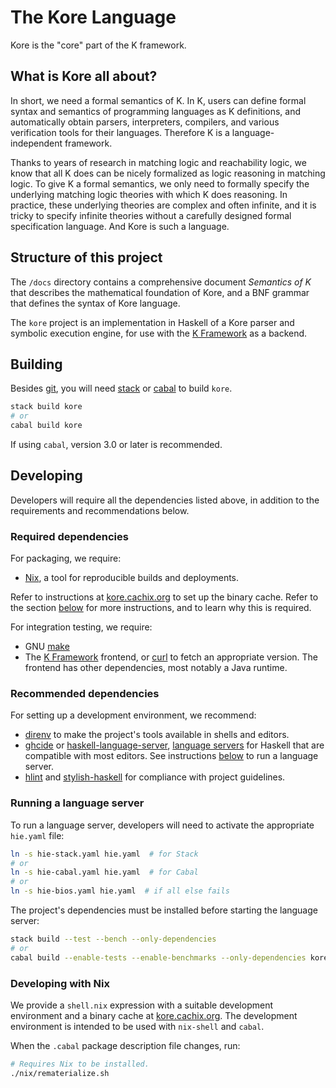 # The Kore Language

Kore is the "core" part of the K framework.

## What is Kore all about?

In short, we need a formal semantics of K.
In K, users can define formal syntax and semantics of
programming languages as K definitions, and automatically obtain
parsers, interpreters, compilers, and various verification tools
for their languages.
Therefore K is a language-independent framework.

Thanks to years of research in matching logic and reachability
logic, we know that all K does can be nicely formalized as
logic reasoning in matching logic.
To give K a formal semantics, we only need to formally specify
the underlying matching logic theories with which K does reasoning.
In practice, these underlying theories are complex and often
infinite, and it is tricky to specify infinite theories without
a carefully designed formal specification language.
And Kore is such a language.

## Structure of this project

The `/docs` directory contains a comprehensive document _Semantics of K_
that describes the mathematical foundation of Kore, and a BNF grammar
that defines the syntax of Kore language.

The `kore` project is an implementation in Haskell of a Kore parser and symbolic execution engine,
for use with the [K Framework] as a backend.

## Building

Besides [git], you will need [stack] or [cabal] to build `kore`.

```sh
stack build kore
# or
cabal build kore
```

If using `cabal`, version 3.0 or later is recommended.

## Developing

Developers will require all the dependencies listed above,
in addition to the requirements and recommendations below.

### Required dependencies

For packaging, we require:

- [Nix], a tool for reproducible builds and deployments.

Refer to instructions at [kore.cachix.org] to set up the binary cache.
Refer to the section [below](#developing-with-nix) for more instructions,
and to learn why this is required.

For integration testing, we require:

- GNU [make]
- The [K Framework] frontend, or [curl] to fetch an appropriate version.
  The frontend has other dependencies, most notably a Java runtime.

### Recommended dependencies

For setting up a development environment, we recommend:

- [direnv] to make the project's tools available in shells and editors.
- [ghcide] or [haskell-language-server], [language servers] for Haskell that are
  compatible with most editors. See instructions
  [below](#running-a-language-server) to run a language server.
- [hlint] and [stylish-haskell] for compliance with project guidelines.

### Running a language server

To run a language server, developers will need to activate the appropriate
`hie.yaml` file:

```sh
ln -s hie-stack.yaml hie.yaml  # for Stack
# or
ln -s hie-cabal.yaml hie.yaml  # for Cabal
# or
ln -s hie-bios.yaml hie.yaml  # if all else fails
```

The project's dependencies must be installed before starting the language
server:

```sh
stack build --test --bench --only-dependencies
# or
cabal build --enable-tests --enable-benchmarks --only-dependencies kore
```

### Developing with Nix

We provide a `shell.nix` expression with a suitable development environment and
a binary cache at [kore.cachix.org]. The development environment is intended to
be used with `nix-shell` and `cabal`.

When the `.cabal` package description file changes, run:

```.sh
# Requires Nix to be installed.
./nix/rematerialize.sh
```


[git]: https://git-scm.com/
[stack]: https://www.haskellstack.org/
[cabal]: https://haskell.org/cabal
[K Framework]: https://github.com/kframework/k
[curl]: https://curl.haxx.se/
[make]: https://www.gnu.org/software/make/
[direnv]: https://github.com/direnv/direnv
[ghcide]: https://github.com/digital-asset/ghcide
[haskell-language-server]: https://github.com/haskell/haskell-language-server
[language servers]: https://langserver.org/
[hlint]: https://github.com/ndmitchell/hlint
[stylish-haskell]: https://github.com/jaspervdj/stylish-haskell
[kore.cachix.org]: https://kore.cachix.org/
[Nix]: https://nixos.org
